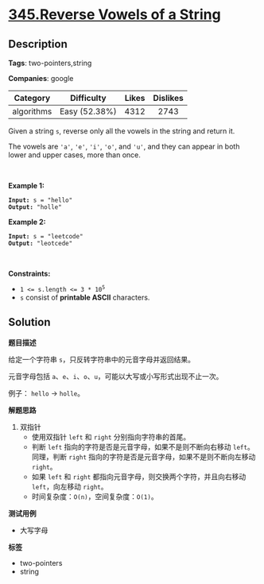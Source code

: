 # [345.Reverse Vowels of a String](https://leetcode.com/problems/reverse-vowels-of-a-string/description/)

## Description

**Tags**: two-pointers,string

**Companies**: google

|  Category  |  Difficulty   | Likes | Dislikes |
| :--------: | :-----------: | :---: | :------: |
| algorithms | Easy (52.38%) | 4312  |   2743   |

<p>Given a string <code>s</code>, reverse only all the vowels in the string and return it.</p>
<p>The vowels are <code>&#39;a&#39;</code>, <code>&#39;e&#39;</code>, <code>&#39;i&#39;</code>, <code>&#39;o&#39;</code>, and <code>&#39;u&#39;</code>, and they can appear in both lower and upper cases, more than once.</p>
<p>&nbsp;</p>
<p><strong class="example">Example 1:</strong></p>
<pre><code><strong>Input:</strong> s = "hello"
<strong>Output:</strong> "holle"</code></pre><p><strong class="example">Example 2:</strong></p>
<pre><code><strong>Input:</strong> s = "leetcode"
<strong>Output:</strong> "leotcede"</code></pre>
<p>&nbsp;</p>
<p><strong>Constraints:</strong></p>
<ul>
  <li><code>1 &lt;= s.length &lt;= 3 * 10<sup>5</sup></code></li>
  <li><code>s</code> consist of <strong>printable ASCII</strong> characters.</li>
</ul>

## Solution

**题目描述**

给定一个字符串 `s`，只反转字符串中的元音字母并返回结果。

元音字母包括 `a`、`e`、`i`、`o`、`u`，可能以大写或小写形式出现不止一次。

例子： `hello` -> `holle`。

**解题思路**

1. 双指针
   - 使用双指针 `left` 和 `right` 分别指向字符串的首尾。
   - 判断 `left` 指向的字符是否是元音字母，如果不是则不断向右移动 `left`。同理，判断 `right` 指向的字符是否是元音字母，如果不是则不断向左移动 `right`。
   - 如果 `left` 和 `right` 都指向元音字母，则交换两个字符，并且向右移动 `left`，向左移动 `right`。
   - 时间复杂度：`O(n)`，空间复杂度：`O(1)`。

**测试用例**

- 大写字母

**标签**

- two-pointers
- string
